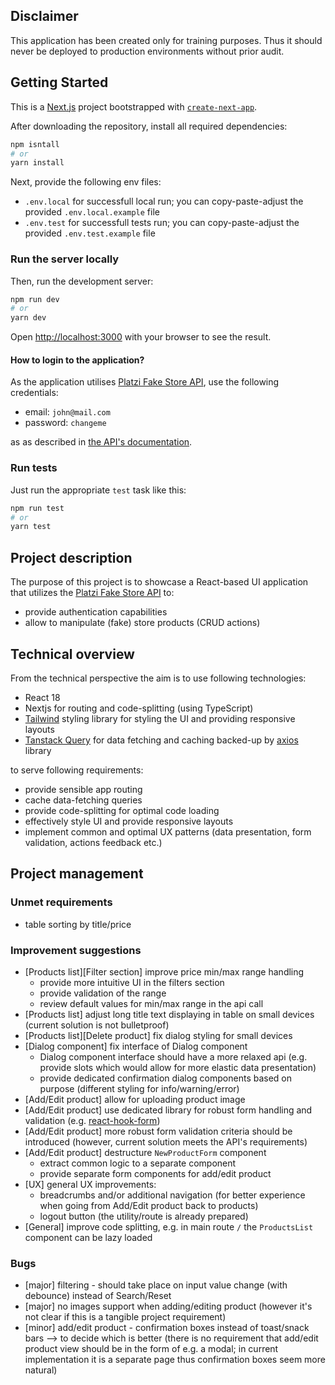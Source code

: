## Disclaimer

This application has been created only for training purposes. Thus it should never be deployed to production environments without prior audit.

## Getting Started

This is a [Next.js](https://nextjs.org) project bootstrapped with [`create-next-app`](https://nextjs.org/docs/pages/api-reference/create-next-app).

After downloading the repository, install all required dependencies:

```bash
npm isntall
# or
yarn install
```

Next, provide the following env files:

- `.env.local` for successfull local run; you can copy-paste-adjust the provided `.env.local.example` file
- `.env.test` for successfull tests run; you can copy-paste-adjust the provided `.env.test.example` file

### Run the server locally

Then, run the development server:

```bash
npm run dev
# or
yarn dev
```

Open [http://localhost:3000](http://localhost:3000) with your browser to see the result.

#### How to login to the application?

As the application utilises [Platzi Fake Store API](https://fakeapi.platzi.com/en/about/introduction/),
use the following credentials:

- email: `john@mail.com`
- password: `changeme`

as as described in [the API's documentation](https://fakeapi.platzi.com/en/rest/auth-jwt/#login).

### Run tests

Just run the appropriate `test` task like this:

```bash
npm run test
# or
yarn test
```

## Project description

The purpose of this project is to showcase a React-based UI application that utilizes the [Platzi Fake Store API](https://fakeapi.platzi.com/en/about/introduction/)
to:

- provide authentication capabilities
- allow to manipulate (fake) store products (CRUD actions)

## Technical overview

From the technical perspective the aim is to use following technologies:

- React 18
- Nextjs for routing and code-splitting (using TypeScript)
- [Tailwind](https://tailwindcss.com/) styling library for styling the UI and providing responsive layouts
- [Tanstack Query](https://tanstack.com/query/latest/docs/framework/react/overview) for data fetching and caching backed-up by [axios](https://axios-http.com/) library

to serve following requirements:

- provide sensible app routing
- cache data-fetching queries
- provide code-splitting for optimal code loading
- effectively style UI and provide responsive layouts
- implement common and optimal UX patterns (data presentation, form validation, actions feedback etc.)

## Project management

### Unmet requirements

- table sorting by title/price

### Improvement suggestions

- [Products list][Filter section] improve price min/max range handling
  - provide more intuitive UI in the filters section
  - provide validation of the range
  - review default values for min/max range in the api call
- [Products list] adjust long title text displaying in table on small devices (current solution is not bulletproof)
- [Products list][Delete product] fix dialog styling for small devices
- [Dialog component] fix interface of Dialog component
  - Dialog component interface should have a more relaxed api (e.g. provide slots which would allow for more elastic data presentation)
  - provide dedicated confirmation dialog components based on purpose (different styling for info/warning/error)
- [Add/Edit product] allow for uploading product image
- [Add/Edit product] use dedicated library for robust form handling and validation (e.g. [react-hook-form](https://react-hook-form.com/))
- [Add/Edit product] more robust form validation criteria should be introduced (however, current solution meets the API's requirements)
- [Add/Edit product] destructure `NewProductForm` component
  - extract common logic to a separate component
  - provide separate form components for add/edit product
- [UX] general UX improvements:
  - breadcrumbs and/or additional navigation (for better experience when going from Add/Edit product back to products)
  - logout button (the utility/route is already prepared)
- [General] improve code splitting, e.g. in main route `/` the `ProductsList` component can be lazy loaded

### Bugs

- [major] filtering - should take place on input value change (with debounce) instead of Search/Reset
- [major] no images support when adding/editing product (however it's not clear if this is a tangible project requirement)
- [minor] add/edit product - confirmation boxes instead of toast/snack bars --> to decide which is better (there is no requirement that add/edit product view should be in the form of e.g. a modal; in current implementation it is a separate page thus confirmation boxes seem more natural)

